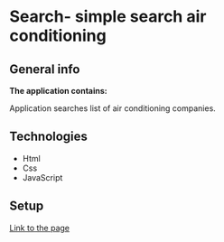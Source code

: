 # Search- simple search air conditioning


## General info

**The application contains:**

Application searches list of air conditioning companies.


## Technologies

- Html
- Css
- JavaScript

## Setup

[Link to the page](https://tomaszposluszny.github.io/Search/)
